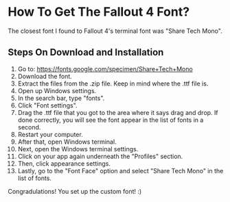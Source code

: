 # How To Get The Fallout 4 Font?
The closest font I found to Fallout 4's terminal font was "Share Tech Mono".

## Steps On Download and Installation
1. Go to: https://fonts.google.com/specimen/Share+Tech+Mono
2. Download the font.
3. Extract the files from the .zip file. Keep in mind where the .ttf file is.
4. Open up Windows settings.
5. In the search bar, type "fonts".
6. Click "Font settings".
7. Drag the .ttf file that you got to the area where it says drag and drop. If done correctly, you will see the font appear in the list of fonts in a second.
8. Restart your computer.
9. After that, open Windows terminal.
10. Next, open the Windows terminal settings.
11. Click on your app again underneath the "Profiles" section.
12. Then, click appearance settings.
13. Lastly, go to the "Font Face" option and select "Share Tech Mono" in the list of fonts.

Congradulations! You set up the custom font! :)
